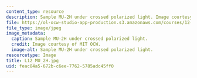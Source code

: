 ```yaml
---
content_type: resource
description: Sample MU-2H under crossed polarized light. Image courtesy of MIT OCW.
file: https://ol-ocw-studio-app-production.s3.amazonaws.com/courses/12-109-petrology-fall-2005/feac84a5672bc6ee77625785adc45ff0_L12_MU_2H.jpg
file_type: image/jpeg
image_metadata:
  caption: Sample MU-2H under crossed polarized light.
  credit: Image courtesy of MIT OCW.
  image-alt: Sample MU-2H under crossed polarized light.
resourcetype: Image
title: L12_MU_2H.jpg
uid: feac84a5-672b-c6ee-7762-5785adc45ff0
---
```

